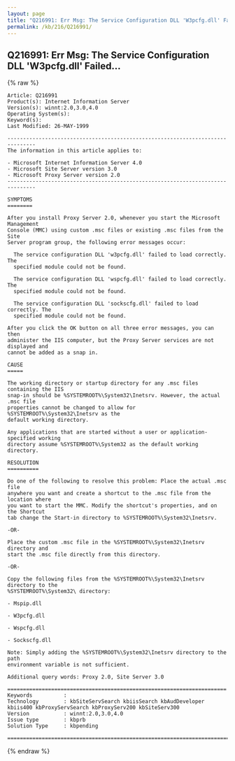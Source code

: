 ```yaml
---
layout: page
title: "Q216991: Err Msg: The Service Configuration DLL 'W3pcfg.dll' Failed..."
permalink: /kb/216/Q216991/
---
```


## Q216991: Err Msg: The Service Configuration DLL 'W3pcfg.dll' Failed...

{% raw %}

	Article: Q216991
	Product(s): Internet Information Server
	Version(s): winnt:2.0,3.0,4.0
	Operating System(s): 
	Keyword(s): 
	Last Modified: 26-MAY-1999
	
	-------------------------------------------------------------------------------
	The information in this article applies to:
	
	- Microsoft Internet Information Server 4.0 
	- Microsoft Site Server version 3.0 
	- Microsoft Proxy Server version 2.0 
	-------------------------------------------------------------------------------
	
	SYMPTOMS
	========
	
	After you install Proxy Server 2.0, whenever you start the Microsoft Management
	Console (MMC) using custom .msc files or existing .msc files from the Site
	Server program group, the following error messages occur:
	
	  The service configuration DLL 'w3pcfg.dll' failed to load correctly. The
	  specified module could not be found.
	
	  The service configuration DLL 'wspcfg.dll' failed to load correctly. The
	  specified module could not be found.
	
	  The service configuration DLL 'sockscfg.dll' failed to load correctly. The
	  specified module could not be found.
	
	After you click the OK button on all three error messages, you can then
	administer the IIS computer, but the Proxy Server services are not displayed and
	cannot be added as a snap in.
	
	CAUSE
	=====
	
	The working directory or startup directory for any .msc files containing the IIS
	snap-in should be %SYSTEMROOT%\System32\Inetsrv. However, the actual .msc file
	properties cannot be changed to allow for %SYSTEMROOT%\System32\Inetsrv as the
	default working directory.
	
	Any applications that are started without a user or application-specified working
	directory assume %SYSTEMROOT%\System32 as the default working directory.
	
	RESOLUTION
	==========
	
	Do one of the following to resolve this problem: Place the actual .msc file
	anywhere you want and create a shortcut to the .msc file from the location where
	you want to start the MMC. Modify the shortcut's properties, and on the Shortcut
	tab change the Start-in directory to %SYSTEMROOT%\System32\Inetsrv.
	
	-OR-
	
	Place the custom .msc file in the %SYSTEMROOT%\System32\Inetsrv directory and
	start the .msc file directly from this directory.
	
	-OR-
	
	Copy the following files from the %SYSTEMROOT%\System32\Inetsrv directory to the
	%SYSTEMROOT%\System32\ directory:
	
	- Mspip.dll
	
	- W3pcfg.dll
	
	- Wspcfg.dll
	
	- Sockscfg.dll
	
	Note: Simply adding the %SYSTEMROOT%\System32\Inetsrv directory to the path
	environment variable is not sufficient.
	
	Additional query words: Proxy 2.0, Site Server 3.0
	
	======================================================================
	Keywords          :  
	Technology        : kbSiteServSearch kbiisSearch kbAudDeveloper kbiis400 kbProxyServSearch kbProxyServ200 kbSiteServ300
	Version           : winnt:2.0,3.0,4.0
	Issue type        : kbprb
	Solution Type     : kbpending
	
	=============================================================================
	

{% endraw %}

